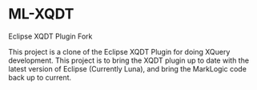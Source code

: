 ML-XQDT
====

Eclipse XQDT Plugin Fork

This project is a clone of the Eclipse XQDT Plugin for doing XQuery development.  This project is to bring the XQDT plugin up to date with the latest version of Eclipse (Currently Luna), and bring the MarkLogic code back up to current.
